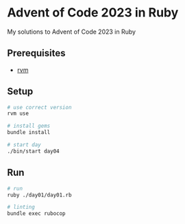 # Advent of Code 2023 in Ruby

My solutions to Advent of Code 2023 in Ruby

## Prerequisites

- [rvm](https://rvm.io/)

## Setup

```bash
# use correct version
rvm use

# install gems
bundle install

# start day
./bin/start day04

```

## Run

```bash
# run
ruby ./day01/day01.rb

# linting
bundle exec rubocop

```
